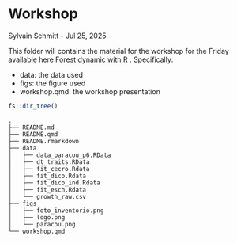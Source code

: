 # Workshop
Sylvain Schmitt -
Jul 25, 2025

This folder will contains the material for the workshop for the Friday
available here [Forest dynamic with R](workshop/workshop.html) .
Specifically:

- data: the data used
- figs: the figure used
- workshop.qmd: the workshop presentation

``` r
fs::dir_tree()
```

    .
    ├── README.md
    ├── README.qmd
    ├── README.rmarkdown
    ├── data
    │   ├── data_paracou_p6.RData
    │   ├── dt_traits.RData
    │   ├── fit_cecro.Rdata
    │   ├── fit_dico.Rdata
    │   ├── fit_dico_ind.Rdata
    │   ├── fit_esch.Rdata
    │   └── growth_raw.csv
    ├── figs
    │   ├── foto_inventorio.png
    │   ├── logo.png
    │   └── paracou.png
    └── workshop.qmd
